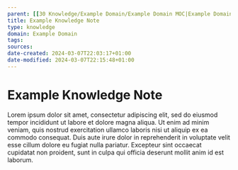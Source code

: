 ```yaml
---
parent: [[30 Knowledge/Example Domain/Example Domain MOC|Example Domain MOC]]
title: Example Knowledge Note
type: knowledge
domain: Example Domain
tags: 
sources: 
date-created: 2024-03-07T22:03:17+01:00
date-modified: 2024-03-07T22:15:48+01:00
---
```


# Example Knowledge Note

Lorem ipsum dolor sit amet, consectetur adipiscing elit, sed do eiusmod tempor incididunt ut labore et dolore magna aliqua. Ut enim ad minim veniam, quis nostrud exercitation ullamco laboris nisi ut aliquip ex ea commodo consequat. Duis aute irure dolor in reprehenderit in voluptate velit esse cillum dolore eu fugiat nulla pariatur. Excepteur sint occaecat cupidatat non proident, sunt in culpa qui officia deserunt mollit anim id est laborum.
